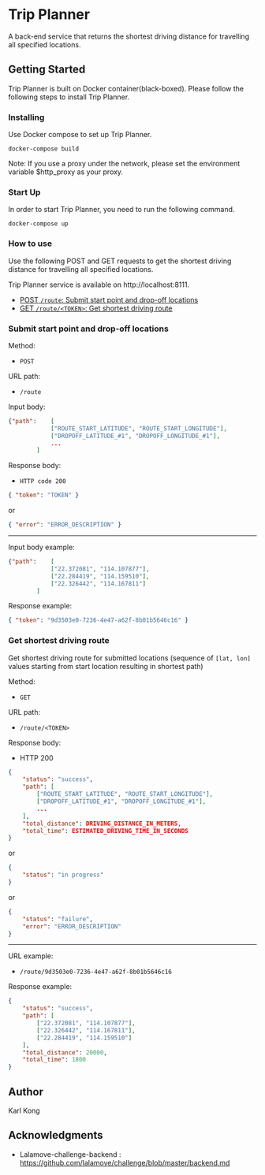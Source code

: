 # Trip Planner

A back-end service that returns the shortest driving distance for travelling all specified locations.

## Getting Started

Trip Planner is built on Docker container(black-boxed). Please follow the following steps to install Trip Planner.

### Installing

Use Docker compose to set up Trip Planner. 

```
docker-compose build
```

Note: If you use a proxy under the network, please set the environment variable $http_proxy as your proxy.


### Start Up

In order to start Trip Planner, you need to run the following command.

```
docker-compose up
```

### How to use

Use the following POST and GET requests to get the shortest driving distance for travelling all specified locations.

Trip Planner service is available on http://localhost:8111.

- [POST `/route`: Submit start point and drop-off locations](#submit-start-point-and-drop-off-locations)
- [GET `/route/<TOKEN>`: Get shortest driving route](#get-shortest-driving-route)

### Submit start point and drop-off locations

Method:  
 - `POST`

URL path:  
 - `/route`

Input body:  

```json
{"path": 	[
			["ROUTE_START_LATITUDE", "ROUTE_START_LONGITUDE"],
			["DROPOFF_LATITUDE_#1", "DROPOFF_LONGITUDE_#1"],
			...
		]
```

Response body:  
 - `HTTP code 200`  

```json
{ "token": "TOKEN" }
```

or

```json
{ "error": "ERROR_DESCRIPTION" }
```

---

Input body example:

```json
{"path": 	[
			["22.372081", "114.107877"],
			["22.284419", "114.159510"],
			["22.326442", "114.167811"]
	 	]
```

Response example:

```json
{ "token": "9d3503e0-7236-4e47-a62f-8b01b5646c16" }
```

### Get shortest driving route
Get shortest driving route for submitted locations (sequence of `[lat, lon]` values starting from start location resulting in shortest path)

Method:  
- `GET`

URL path:  
- `/route/<TOKEN>`

Response body:  
- HTTP 200  

```json
{
	"status": "success",
	"path": [
		["ROUTE_START_LATITUDE", "ROUTE_START_LONGITUDE"],
		["DROPOFF_LATITUDE_#1", "DROPOFF_LONGITUDE_#1"],
		...
	],
	"total_distance": DRIVING_DISTANCE_IN_METERS,
	"total_time": ESTIMATED_DRIVING_TIME_IN_SECONDS
}
```  
or  

```json
{
	"status": "in progress"
}
```  
or  

```json
{
	"status": "failure",
	"error": "ERROR_DESCRIPTION"
}
```

---

URL example:  
 - `/route/9d3503e0-7236-4e47-a62f-8b01b5646c16`

Response example:  
```json
{
	"status": "success",
	"path": [
		["22.372081", "114.107877"],
		["22.326442", "114.167811"],
		["22.284419", "114.159510"]
	],
	"total_distance": 20000,
	"total_time": 1800
}
```

## Author

Karl Kong


## Acknowledgments

* Lalamove-challenge-backend : https://github.com/lalamove/challenge/blob/master/backend.md
